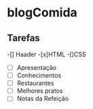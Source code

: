 # blogComida 

## Tarefas

-[] Haader
    -[x]HTML
    -[]CSS
- [ ] Apresentação 
- [ ] Conhecimentos
- [ ] Restaurantes
- [ ] Melhores pratos
- [ ] Notas da Refeição
